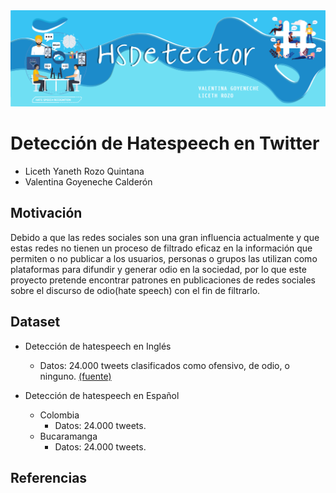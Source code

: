 <img src="imgs/banner.png" style="width:700px;">

# Detección de Hatespeech en Twitter
<ul>
   <li> Liceth Yaneth Rozo Quintana
   <li> Valentina Goyeneche Calderón
</ul>

## Motivación

Debido a que las redes sociales son una gran influencia actualmente y que estas redes no tienen un proceso de filtrado eficaz en la información que permiten o no publicar a los usuarios, personas o grupos las utilizan como plataformas para difundir y generar odio en la sociedad, por lo que este proyecto pretende encontrar patrones en publicaciones de redes sociales sobre el discurso de odio(hate speech) con el fin de filtrarlo.

## Dataset

* Detección de hatespeech en Inglés 
   * Datos: 24.000 tweets clasificados como ofensivo, de odio, o ninguno. [(fuente)](https://data.world/thomasrdavidson/hate-speech-and-offensive-language)
              
* Detección de hatespeech en Español 
   * Colombia
      * Datos: 24.000 tweets.
   * Bucaramanga
      * Datos: 24.000 tweets.

## Referencias
